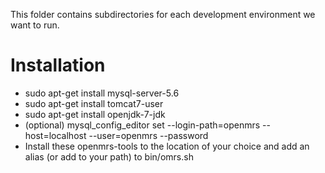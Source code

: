 This folder contains subdirectories for each development environment we want to run.

# Installation

* sudo apt-get install mysql-server-5.6
* sudo apt-get install tomcat7-user
* sudo apt-get install openjdk-7-jdk
* (optional) mysql_config_editor set --login-path=openmrs --host=localhost --user=openmrs --password
* Install these openmrs-tools to the location of your choice and add an alias (or add to your path) to bin/omrs.sh
